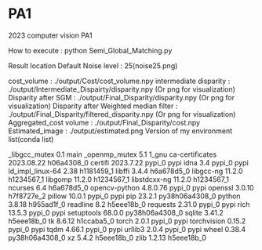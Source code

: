 # PA1
2023 computer vision PA1


How to execute : python Semi_Global_Matching.py

Result location Default Noise level : 25(noise25.png)

cost_volume : ./output/Cost/cost_volume.npy
intermediate disparity : ./output/Intermediate_Dispairty/disparity.npy (Or png for visualization)
Disparity after SGM : ./output/Final_Disparity/disparity.npy (Or png for visualization)
Disparity after Weighted median filter : ./output/Final_Disparity/filtered_disparity.npy (Or png for visualization)
Aggregated_cost volume : ./output/Final_Disparity/cost.npy
Estimated_image : ./output/estimated.png
Version of my environment list(conda list)

_libgcc_mutex 0.1 main
_openmp_mutex 5.1 1_gnu
ca-certificates 2023.08.22 h06a4308_0
certifi 2023.7.22 pypi_0 pypi idna 3.4 pypi_0 pypi ld_impl_linux-64 2.38 h1181459_1
libffi 3.4.4 h6a678d5_0
libgcc-ng 11.2.0 h1234567_1
libgomp 11.2.0 h1234567_1
libstdcxx-ng 11.2.0 h1234567_1
ncurses 6.4 h6a678d5_0
opencv-python 4.8.0.76 pypi_0 pypi openssl 3.0.10 h7f8727e_2
pillow 10.0.1 pypi_0 pypi pip 23.2.1 py38h06a4308_0
python 3.8.18 h955ad1f_0
readline 8.2 h5eee18b_0
requests 2.31.0 pypi_0 pypi rich 13.5.3 pypi_0 pypi setuptools 68.0.0 py38h06a4308_0
sqlite 3.41.2 h5eee18b_0
tk 8.6.12 h1ccaba5_0
torch 2.0.1 pypi_0 pypi torchvision 0.15.2 pypi_0 pypi tqdm 4.66.1 pypi_0 pypi urllib3 2.0.4 pypi_0 pypi wheel 0.38.4 py38h06a4308_0
xz 5.4.2 h5eee18b_0
zlib 1.2.13 h5eee18b_0
